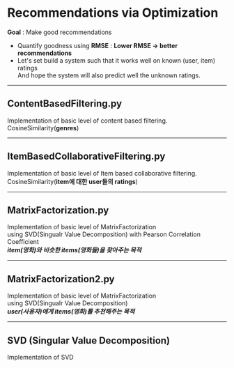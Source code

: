 # Recommendations via Optimization  
__Goal__ : Make good recommendations  
- Quantify goodness using __RMSE__ : __Lower RMSE → better recommendations__  
- Let's set build a system such that it works well on known (user, item) ratings  
  And hope the system will also predict well the unknown ratings.   

---

## ContentBasedFiltering.py  

Implementation of basic level of content based filtering.  
CosineSimilarity(__genres__)  

---  

## ItemBasedCollaborativeFiltering.py   

Implementation of basic level of Item based collaborative filtering.  
CosineSimilarity(__item에 대한 user들의 ratings__)  

---  

## MatrixFactorization.py  
Implementation of basic level of MatrixFactorization  
using SVD(Singualr Value Decomposition) with Pearson Correlation Coefficient  
___item(영화)와 비슷한 items(영화들)을 찾아주는 목적___  

---   

## MatrixFactorization2.py  
Implementation of basic level of MatrixFactorization  
using SVD(Singualr Value Decomposition)  
___user(사용자)에게 items(영화)를 추천해주는 목적___  

---
## SVD (Singular Value Decomposition)  
Implementation of SVD  
